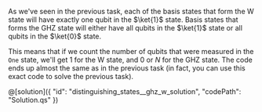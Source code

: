 As we've seen in the previous task, each of the basis states that form the W state will have exactly one qubit in the $\ket{1}$ state. Basis states that forms the GHZ state will either have all qubits in the $\ket{1}$ state or all qubits in the $\ket{0}$ state.

This means that if we count the number of qubits that were measured in the `One` state, we'll get 1 for the W state, and 0 or $N$ for the GHZ state. The code ends up almost the same as in the previous task (in fact, you can use this exact code to solve the previous task).

@[solution]({
    "id": "distinguishing_states__ghz_w_solution",
    "codePath": "Solution.qs"
})
